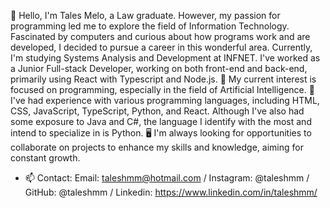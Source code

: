 👋 Hello, I'm Tales Melo, a Law graduate. However, my passion for programming led me to explore the field of Information Technology. Fascinated by computers and curious about how programs work and are developed, I decided to pursue a career in this wonderful area. Currently, I'm studying Systems Analysis and Development at INFNET. I've worked as a Junior Full-stack Developer, working on both front-end and back-end, primarily using React with Typescript and Node.js.
👀 My current interest is focused on programming, especially in the field of Artificial Intelligence.
🌱 I've had experience with various programming languages, including HTML, CSS, JavaScript, TypeScript, Python, and React. Although I've also had some exposure to Java and C#, the language I identify with the most and intend to specialize in is Python.
🖥️ I'm always looking for opportunities to collaborate on projects to enhance my skills and knowledge, aiming for constant growth.
- 📫 Contact: Email: taleshmm@hotmail.com / Instagram: @taleshmm / GitHub: @taleshmm / Linkedin: https://www.linkedin.com/in/taleshmm/


<!---
taleshmm/taleshmm is a ✨ special ✨ repository because its `README.md` (this file) appears on your GitHub profile.
You can click the Preview link to take a look at your changes.
--->
